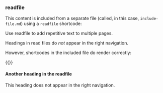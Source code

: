 <!--
+++
private = true
+++
-->

### readfile

This content is included from a separate file (called, in this case, `include-file.md`) using a `readfile` shortcode:

Use readfile to add repetitive text to multiple pages.

Headings in read files do _not_ appear in the right navigation.

However, shortcodes in the included file do render correctly:

{{<yb-version version="preview">}}

#### Another heading in the readfile

This heading does not appear in the right navigation.
